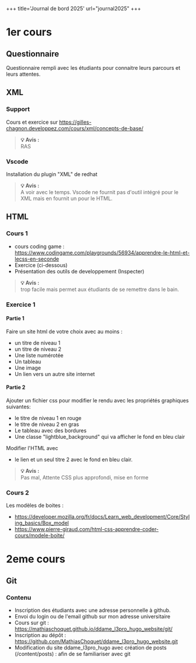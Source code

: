 +++
title='Journal de bord 2025'
url="journal2025"
+++

# 1er cours

## Questionnaire

Questionnaire rempli avec les étudiants pour connaitre leurs parcours et leurs attentes.

## XML

### Support

Cours et exercice sur https://gilles-chagnon.developpez.com/cours/xml/concepts-de-base/

> **💡 Avis :**  
> RAS

### Vscode

Installation du plugin "XML" de redhat

> **💡 Avis :**  
> A voir avec le temps. Vscode ne fournit pas d'outil intégré pour le XML mais en fournit un pour le HTML.

## HTML

### Cours 1

- cours coding game : https://www.codingame.com/playgrounds/56934/apprendre-le-html-et-lecss-en-seconde
- Exercice (ci-dessous)
- Présentation des outils de developpement (Inspecter)

> **💡 Avis :**  
> trop facile mais permet aux étudiants de se remettre dans le bain.

### Exercice 1

#### Partie 1

Faire un site html de votre choix avec au moins :

- un titre de niveau 1
- un titre de niveau 2
- Une liste numérotée
- Un tableau
- Une image
- Un lien vers un autre site internet

#### Partie 2

Ajouter un fichier css pour modifier le rendu avec les propriétés graphiques suivantes:

- le titre de niveau 1 en rouge
- le titre de niveau 2 en gras
- Le tableau avec des bordures
- Une classe "lightblue_background" qui va afficher le fond en bleu clair

Modifier l'HTML avec

- le lien et un seul titre 2 avec le fond en bleu clair.

> **💡 Avis :**  
> Pas mal, Attente CSS plus approfondi, mise en forme

### Cours 2

Les modèles de boites :

- https://developer.mozilla.org/fr/docs/Learn_web_development/Core/Styling_basics/Box_model
- https://www.pierre-giraud.com/html-css-apprendre-coder-cours/modele-boite/

# 2eme cours

## Git

### Contenu

- Inscription des étudiants avec une adresse personnelle à github.
- Envoi du login ou de l'email github sur mon adresse universitaire
- Cours sur git : https://mathiaschoquet.github.io/ddame_l3pro_hugo_website/git/
- Inscription au dépôt : https://github.com/MathiasChoquet/ddame_l3pro_hugo_website.git
- Modification du site ddame_l3pro_hugo avec création de posts (/content/posts) : afin de se familiariser avec git
